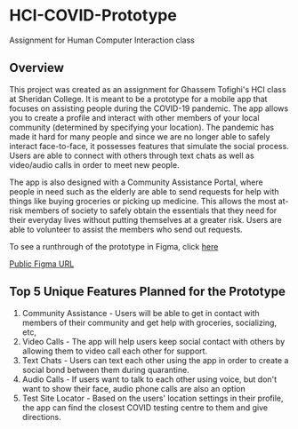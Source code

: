 # HCI-COVID-Prototype
Assignment for Human Computer Interaction class

## Overview

This project was created as an assignment for Ghassem Tofighi's HCI class at Sheridan College. It is meant to be a prototype for a mobile app that focuses on assisting people during the COVID-19 pandemic. The app allows you to create a profile and interact with other members of your local community (determined by specifying your location). The pandemic has made it hard for many people and since we are no longer able to safely interact face-to-face, it possesses features that simulate the social process. Users are able to connect with others through text chats as well as video/audio calls in order to meet new people.

The app is also designed with a Community Assistance Portal, where people in need such as the elderly are able to send requests for help with things like buying groceries or picking up medicine. This allows the most at-risk members of society to safely obtain the essentials that they need for their everyday lives without putting themselves at a greater risk. Users are able to volunteer to assist the members who send out requests.

To see a runthrough of the prototype in Figma, click [here](https://youtu.be/B5X7SszvRy0)

[Public Figma URL](https://www.figma.com/file/Ve62BUrl4KT2FucVn3zoOI/Covid-Cases-in-Canada?node-id=0%3A1)

## Top 5 Unique Features Planned for the Prototype

1. Community Assistance - Users will be able to get in contact with members of their community and get help with groceries, socializing, etc,
2. Video Calls - The app will help users keep social contact with others by allowing them to video call each other for support.
3. Text Chats - Users can text each other using the app in order to create a social bond between them during quarantine.
4. Audio Calls - If users want to talk to each other using voice, but don't want to show their face, audio phone calls are also an option
5. Test Site Locator - Based on the users' location settings in their profile, the app can find the closest COVID testing centre to them and give directions. 
